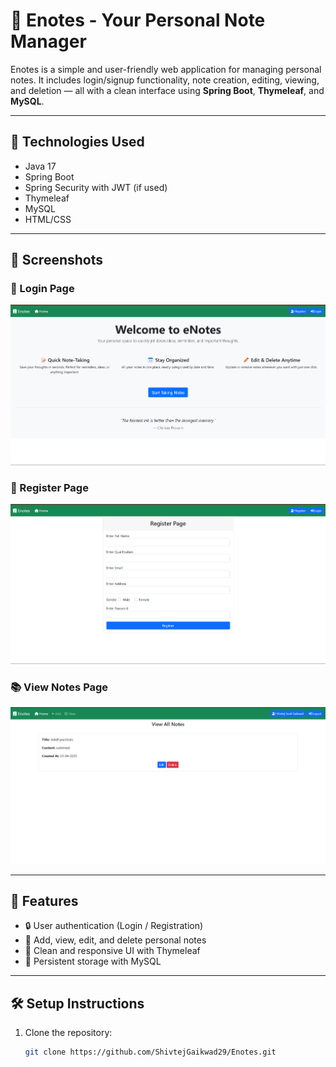 # 📝 Enotes - Your Personal Note Manager

Enotes is a simple and user-friendly web application for managing personal notes. It includes login/signup functionality, note creation, editing, viewing, and deletion — all with a clean interface using **Spring Boot**, **Thymeleaf**, and **MySQL**.

---

## 🔧 Technologies Used

- Java 17
- Spring Boot
- Spring Security with JWT (if used)
- Thymeleaf
- MySQL
- HTML/CSS

---

## 📸 Screenshots

### 🔐 Login Page
![Login](ENotes/images/Enote%20login.png)

### 🧾 Register Page
![Register](ENotes/images/Enote%20register.png)

### 📚 View Notes Page
![View Notes](ENotes/images/view%20notes%20.png)

---

## 🚀 Features

- 🔒 User authentication (Login / Registration)
- 📝 Add, view, edit, and delete personal notes
- 🎨 Clean and responsive UI with Thymeleaf
- 💾 Persistent storage with MySQL

---

## 🛠️ Setup Instructions

1. Clone the repository:
   ```bash
   git clone https://github.com/ShivtejGaikwad29/Enotes.git
